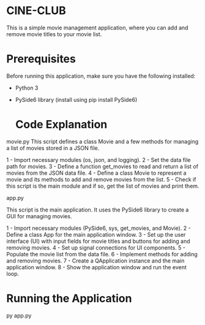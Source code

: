 # CINE-CLUB

This is a simple movie management application, where you can add and remove movie titles to your movie list.

# Prerequisites

Before running this application, make sure you have the following installed:

- Python 3
- PySide6 library (install using pip install PySide6)

  # Code Explanation

movie.py
This script defines a class Movie and a few methods for managing a list of movies stored in a JSON file.

1 - Import necessary modules (os, json, and logging).
2 - Set the data file path for movies.
3 - Define a function get_movies to read and return a list of movies from the JSON data file.
4 - Define a class Movie to represent a movie and its methods to add and remove movies from the list.
5 - Check if this script is the main module and if so, get the list of movies and print them.

app.py

This script is the main application. It uses the PySide6 library to create a GUI for managing movies.

1 - Import necessary modules (PySide6, sys, get_movies, and Movie).
2 - Define a class App for the main application window.
3 - Set up the user interface (UI) with input fields for movie titles and buttons for adding and removing movies.
4 - Set up signal connections for UI components.
5 - Populate the movie list from the data file.
6 - Implement methods for adding and removing movies.
7 - Create a QApplication instance and the main application window.
8 - Show the application window and run the event loop.


# Running the Application

py app.py




